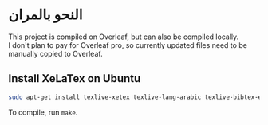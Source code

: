 # النحو بالمران

This project is compiled on Overleaf, but can also be compiled locally.  
I don't plan to pay for Overleaf pro, so currently updated files need to be manually copied to Overleaf.

## Install XeLaTex on Ubuntu

```bash
sudo apt-get install texlive-xetex texlive-lang-arabic texlive-bibtex-extra biber texlive-fonts-extra
```

To compile, run `make`.
